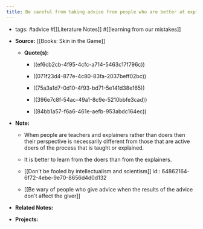 ```yaml
---
title: Be careful from taking advice from people who are better at explaining than actually doing the process.
---
```


- tags: #advice #[[Literature Notes]] #[[learning from our mistakes]]

- **Source:** [[Books: Skin in the Game]]
	 - **Quote(s):**
		 - ((ef6cb2cb-4f95-4cfc-a714-5463c17f796c))

		 - ((071f23d4-877e-4c80-83fa-2037beff02bc))

		 - ((75a3a1d7-0d10-4f93-bd71-5e141d38e165))

		 - ((396e7c8f-54ac-49a1-8c9e-5210bbfe3cad))

		 - ((84bb1a57-f6a6-461e-aefb-953abdc164ec))

- **Note:**
	 - When people are teachers and explainers rather than doers then their perspective is necessarily different from those that are active doers of the process that is taught or explained.

	 - It is better to learn from the doers than from the explainers.

	 - [[Don't be fooled by intellectualism and scientism]]
id:: 64862164-6f72-4ebe-9e70-8656d4d0d132

	 - [[Be wary of people who give advice when the results of the advice don't affect the giver]]

- **Related Notes:**

- **Projects:**
